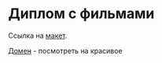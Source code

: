 # Диплом с фильмами

Ссылка на [макет](https://www.figma.com/file/y8lMzi6PhpmBhvcDoTyPKX/Diploma-(Copy)?node-id=891%3A3857).

[Домен](https://diplomaa.nomoredomains.xyz/) - посмотреть на красивое

